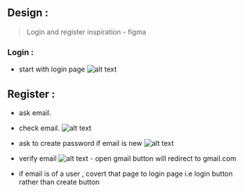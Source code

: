 
## Design :
 
> Login and register inspiration - figma 
### Login :
- start with login page 
![alt text](image.png)

## Register : 
- ask email.
- check email.
![alt text](image-1.png)

- ask to create password if email is new 
![alt text](image-2.png)
- verify email
![alt text](image-3.png) - open gmail button will redirect to gmail.com

- if email is of a user , covert that page to login page i.e login button rather than create button


